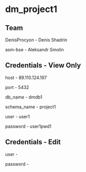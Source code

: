 # dm_project1
## Team
DenisProcyon - Denis Shadrin

asm-bse - Aleksandr Smolin

## Credentials - View Only
host - 89.110.124.197

port - 5432

db_name - dmdb1 

schema_name - project1

user - user1

password - user1pwd1

## Credentials - Edit

user - 

password - 



